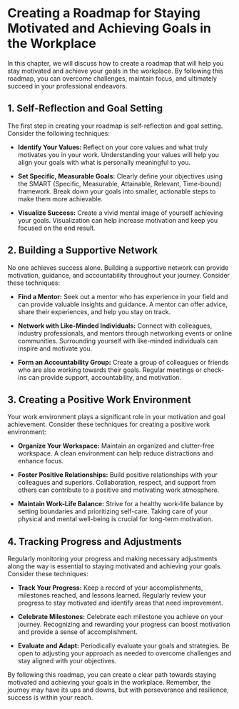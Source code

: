 # Creating a Roadmap for Staying Motivated and Achieving Goals in the Workplace

In this chapter, we will discuss how to create a roadmap that will help you stay motivated and achieve your goals in the workplace. By following this roadmap, you can overcome challenges, maintain focus, and ultimately succeed in your professional endeavors.

## 1\. Self-Reflection and Goal Setting

The first step in creating your roadmap is self-reflection and goal setting. Consider the following techniques:

- **Identify Your Values:** Reflect on your core values and what truly motivates you in your work. Understanding your values will help you align your goals with what is personally meaningful to you.
    
- **Set Specific, Measurable Goals:** Clearly define your objectives using the SMART (Specific, Measurable, Attainable, Relevant, Time-bound) framework. Break down your goals into smaller, actionable steps to make them more achievable.
    
- **Visualize Success:** Create a vivid mental image of yourself achieving your goals. Visualization can help increase motivation and keep you focused on the end result.
    

## 2\. Building a Supportive Network

No one achieves success alone. Building a supportive network can provide motivation, guidance, and accountability throughout your journey. Consider these techniques:

- **Find a Mentor:** Seek out a mentor who has experience in your field and can provide valuable insights and guidance. A mentor can offer advice, share their experiences, and help you stay on track.
    
- **Network with Like-Minded Individuals:** Connect with colleagues, industry professionals, and mentors through networking events or online communities. Surrounding yourself with like-minded individuals can inspire and motivate you.
    
- **Form an Accountability Group:** Create a group of colleagues or friends who are also working towards their goals. Regular meetings or check-ins can provide support, accountability, and motivation.
    

## 3\. Creating a Positive Work Environment

Your work environment plays a significant role in your motivation and goal achievement. Consider these techniques for creating a positive work environment:

- **Organize Your Workspace:** Maintain an organized and clutter-free workspace. A clean environment can help reduce distractions and enhance focus.
    
- **Foster Positive Relationships:** Build positive relationships with your colleagues and superiors. Collaboration, respect, and support from others can contribute to a positive and motivating work atmosphere.
    
- **Maintain Work-Life Balance:** Strive for a healthy work-life balance by setting boundaries and prioritizing self-care. Taking care of your physical and mental well-being is crucial for long-term motivation.
    

## 4\. Tracking Progress and Adjustments

Regularly monitoring your progress and making necessary adjustments along the way is essential to staying motivated and achieving your goals. Consider these techniques:

- **Track Your Progress:** Keep a record of your accomplishments, milestones reached, and lessons learned. Regularly review your progress to stay motivated and identify areas that need improvement.
    
- **Celebrate Milestones:** Celebrate each milestone you achieve on your journey. Recognizing and rewarding your progress can boost motivation and provide a sense of accomplishment.
    
- **Evaluate and Adapt:** Periodically evaluate your goals and strategies. Be open to adjusting your approach as needed to overcome challenges and stay aligned with your objectives.
    

By following this roadmap, you can create a clear path towards staying motivated and achieving your goals in the workplace. Remember, the journey may have its ups and downs, but with perseverance and resilience, success is within your reach.

